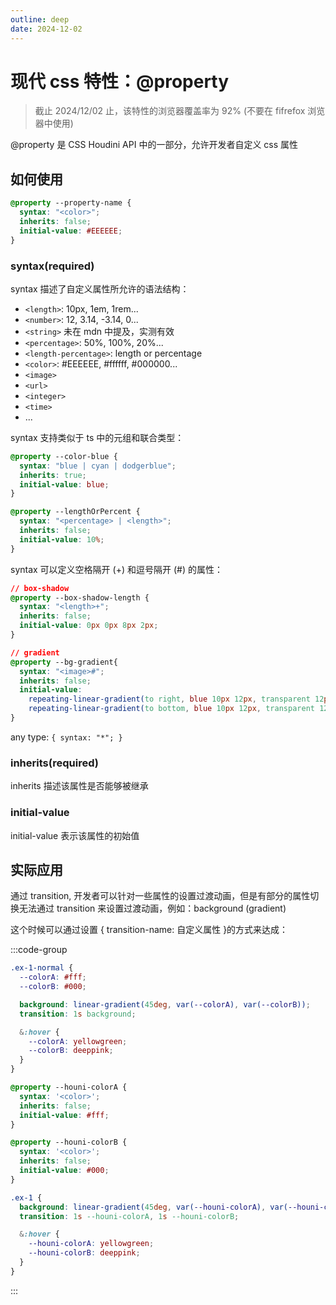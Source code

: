 ```yaml
---
outline: deep
date: 2024-12-02
---
```


# 现代 css 特性：@property

> 截止 2024/12/02 止，该特性的浏览器覆盖率为 92% (不要在 fifrefox 浏览器中使用)

@property 是 CSS Houdini API 中的一部分，允许开发者自定义 css 属性

## 如何使用

```css
@property --property-name {
  syntax: "<color>";
  inherits: false;
  initial-value: #EEEEEE;
}
```

### syntax(required)

syntax 描述了自定义属性所允许的语法结构：

- `<length>`: 10px, 1em, 1rem...
- `<number>`: 12, 3.14, -3.14, 0...
- `<string>` 未在 mdn 中提及，实测有效
- `<percentage>`: 50%, 100%, 20%...
- `<length-percentage>`: length or percentage
- `<color>`: #EEEEEE, #ffffff, #000000...
- `<image>`
- `<url>`
- `<integer>`
- `<time>`
- ...

syntax 支持类似于 ts 中的元组和联合类型：

```css
@property --color-blue {
  syntax: "blue | cyan | dodgerblue";
  inherits: true;
  initial-value: blue;
}

@property --lengthOrPercent {
  syntax: "<percentage> | <length>";
  inherits: false;
  initial-value: 10%;
}
```

syntax 可以定义空格隔开 (+) 和逗号隔开 (#) 的属性：

```css
// box-shadow
@property --box-shadow-length {
  syntax: "<length>+";
  inherits: false;
  initial-value: 0px 0px 8px 2px;
}

// gradient
@property --bg-gradient{
  syntax: "<image>#";
  inherits: false;
  initial-value: 
    repeating-linear-gradient(to right, blue 10px 12px, transparent 12px 22px), 
    repeating-linear-gradient(to bottom, blue 10px 12px, transparent 12px 22px);
}
```

any type: `{ syntax: "*"; }`

### inherits(required) 

inherits 描述该属性是否能够被继承

### initial-value 

initial-value 表示该属性的初始值

## 实际应用

通过 transition, 开发者可以针对一些属性的设置过渡动画，但是有部分的属性切换无法通过 transition 来设置过渡动画，例如：background (gradient)

这个时候可以通过设置 { transition-name: 自定义属性 }的方式来达成：

:::code-group

```css [❌disable.style]
.ex-1-normal {
  --colorA: #fff;
  --colorB: #000;

  background: linear-gradient(45deg, var(--colorA), var(--colorB));
  transition: 1s background;

  &:hover {
    --colorA: yellowgreen;
    --colorB: deeppink;
  }
}
```

```css [✅enable.style]
@property --houni-colorA {
  syntax: '<color>';
  inherits: false;
  initial-value: #fff;
}

@property --houni-colorB {
  syntax: '<color>';
  inherits: false;
  initial-value: #000;
}

.ex-1 {
  background: linear-gradient(45deg, var(--houni-colorA), var(--houni-colorB));
  transition: 1s --houni-colorA, 1s --houni-colorB;

  &:hover {
    --houni-colorA: yellowgreen;
    --houni-colorB: deeppink;
  }
}
```
:::